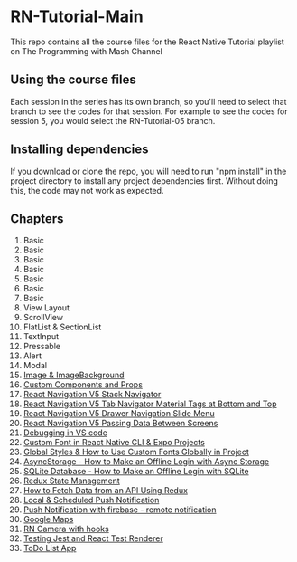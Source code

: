 # RN-Tutorial-Main
<p>
  This repo contains all the course files for the React Native Tutorial playlist on The Programming with Mash Channel
</p>
<h2>Using the course files</h2>
<p>
Each session in the series has its own branch, so you'll need to select that branch to see the codes for that session. For example to see the codes for session 5, you would select the RN-Tutorial-05 branch.
</p>
<h2>Installing dependencies</h2>
<p>
If you download or clone the repo, you will need to run "npm install" in the project directory to install any project dependencies first. Without doing this, the code may not work as expected.
</p>
<h2>Chapters</h2>

1. Basic
2. Basic
3. Basic
4. Basic
5. Basic
6. Basic
7. Basic
8. View Layout
9. ScrollView
10. FlatList & SectionList
11. TextInput
12. Pressable
13. Alert
14. Modal
15. [Image & ImageBackground](https://youtu.be/ANdSdIlgsEw?t=7298)
16. [Custom Components and Props](https://youtu.be/ANdSdIlgsEw?t=7639)
17. [React Navigation V5 Stack Navigator](https://youtu.be/ANdSdIlgsEw?t=8182)
18. [React Navigation V5 Tab Navigator Material Tags at Bottom and Top](https://youtu.be/ANdSdIlgsEw?t=8730)
19. [React Navigation V5 Drawer Navigation Slide Menu](https://youtu.be/ANdSdIlgsEw?t=9483)
20. [React Navigation V5 Passing Data Between Screens](https://youtu.be/ANdSdIlgsEw?t=10032)
21. [Debugging in VS code](https://youtu.be/ANdSdIlgsEw?t=10277)
22. [Custom Font in React Native CLI & Expo Projects](https://youtu.be/ANdSdIlgsEw?t=10937)
23. [Global Styles & How to Use Custom Fonts Globally in Project](https://youtu.be/ANdSdIlgsEw?t=11411)
24. [AsyncStorage - How to Make an Offline Login with Async Storage](https://youtu.be/ANdSdIlgsEw?t=11702)
25. [SQLite Database - How to Make an Offline Login with SQLite](https://youtu.be/ANdSdIlgsEw?t=12753)
26. [Redux State Management](https://youtu.be/ANdSdIlgsEw?t=13529)
27. [How to Fetch Data from an API Using Redux](https://youtu.be/ANdSdIlgsEw?t=14313)
28. [Local & Scheduled Push Notification](https://youtu.be/ANdSdIlgsEw?t=14776)
29. [Push Notification with firebase - remote notification](https://youtu.be/ANdSdIlgsEw?t=15656)
30. [Google Maps](https://youtu.be/ANdSdIlgsEw?t=16076)
31. [RN Camera with hooks](https://youtu.be/ANdSdIlgsEw?t=16637)
32. [Testing Jest and React Test Renderer](https://youtu.be/ANdSdIlgsEw?t=17239)
33. [ToDo List App](https://youtu.be/ANdSdIlgsEw?t=17889)
